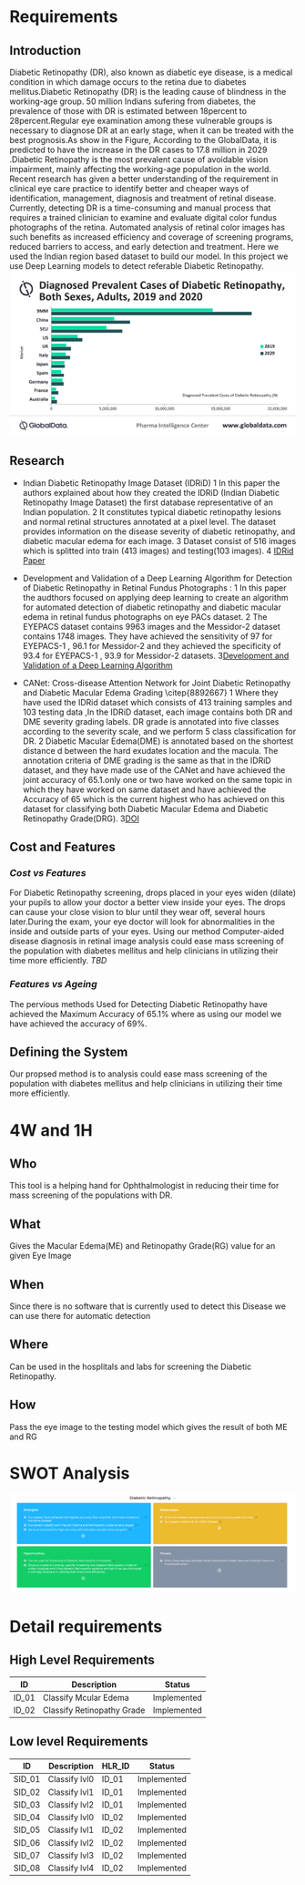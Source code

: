 # Requirements

## Introduction
Diabetic Retinopathy (DR), also known as diabetic eye disease, is a medical condition in which damage occurs to the retina due to diabetes mellitus.Diabetic Retinopathy (DR) is the leading cause of blindness in the working-age group. 50 million Indians sufering from diabetes, the prevalence of those with DR is estimated between 18percent to 28percent.Regular eye examination among these vulnerable groups is necessary to diagnose DR at an early stage, when it can be treated with the best prognosis.As show in the Figure, According to the GlobalData, it is predicted to have the increase in the DR cases to 17.8 million in 2029 .Diabetic Retinopathy is the most prevalent cause of avoidable vision impairment, mainly affecting the working-age population in the world. Recent research has given a better understanding of the requirement in clinical eye care practice to identify better and cheaper ways of identification, management, diagnosis and treatment of retinal disease. Currently, detecting DR is a time-consuming and manual process that requires a trained clinician to examine and evaluate digital color fundus photographs of the retina. Automated analysis of retinal color images has such benefits as increased efficiency and coverage of screening programs, reduced barriers to access, and early detection and treatment. Here we used the Indian region based dataset to build our model. In this project we use Deep Learning models to detect referable Diabetic Retinopathy.
![Stats](https://github.com/Deepak141/Sample_ltts/blob/main/1_Requirements/Stats%20(1).png)

## Research
*   Indian Diabetic Retinopathy Image Dataset (IDRiD)
   1  In this paper the authors explained about how they created the IDRiD (Indian Diabetic Retinopathy Image Dataset) the first database representative of an Indian population. 
   2  It constitutes typical diabetic retinopathy lesions and normal retinal structures annotated at a pixel level. The dataset provides information on the disease severity of diabetic retinopathy, and diabetic macular edema for each image.
   3  Dataset consist of 516 images which is splitted into train (413 images) and testing(103 images).
   4  [IDRid Paper](https://www.mdpi.com/2306-5729/3/3/25)

*   Development and Validation of a Deep Learning Algorithm for Detection of Diabetic Retinopathy in Retinal Fundus Photographs :
  1  In this paper the audthors focused on applying deep learning to create an algorithm for automated detection of diabetic retinopathy and diabetic macular edema in retinal fundus photographs on eye PACs dataset.
  2  The EYEPACS dataset contains 9963 images and the Messidor-2 dataset contains 1748 images. They have achieved the sensitivity of 97 for EYEPACS-1 , 96.1 for Messidor-2 and they achieved the specificity of 93.4 for EYEPACS-1 , 93.9 for Messidor-2 datasets.
  3[Development and Validation of a Deep Learning Algorithm](https://doi.org/10.1001/jama.2016.17216)

*   CANet: Cross-disease Attention Network for Joint Diabetic Retinopathy and Diabetic Macular Edema Grading \citep{8892667}
  1 Where they have used the IDRid dataset which consists of 413 training samples and 103 testing data ,In the IDRiD dataset, each image contains both DR and DME severity grading labels. DR grade is annotated into five classes according to the severity scale, and we perform 5 class classification for DR. 
  2 Diabetic Macular Edema(DME) is annotated based on the shortest distance d between the hard exudates location and the macula. The annotation criteria of DME grading is the same as that in the IDRiD dataset, and they have made use of the CANet and have achieved the joint accuracy of 65.1.only one or two have worked on the same topic in which they have worked on same dataset and have achieved the Accuracy of 65 which is the current highest who has achieved on this dataset for classifying both Diabetic Macular Edema and Diabetic Retinopathy Grade(DRG).
  3[DOI](10.1109/TMI.2019.2951844)

## Cost and Features
### *Cost vs Features*
For Diabetic Retinopathy screening, drops placed in your eyes widen (dilate) your pupils to allow your doctor a better view inside your eyes. The drops can cause your close vision to blur until they wear off, several hours later.During the exam, your eye doctor will look for abnormalities in the inside and outside parts of your eyes. 
Using our method Computer-aided disease diagnosis in retinal image analysis could ease mass screening of the population with diabetes mellitus and help clinicians in utilizing their time more efficiently. 
*TBD*

### *Features vs Ageing*
The pervious methods Used for Detecting Diabetic Retinopathy have achieved the Maximum Accuracy of 65.1% where as using our model we have achieved the accuracy of 69%.

## Defining the System
Our propsed method is to analysis could ease mass screening of the population with diabetes mellitus and help clinicians in utilizing their time more efficiently.

# 4W and 1H

## Who

This tool is a helping hand for Ophthalmologist in reducing their time for mass screening of the populations with DR.

## What

Gives the Macular Edema(ME) and Retinopathy Grade(RG) value for an given Eye Image

## When

Since there is no software that is currently used to detect this Disease we can use there for automatic detection

## Where

Can be used in the hosplitals and labs for screening the Diabetic Retinopathy.

## How

Pass the eye image to the testing model which gives the result of both ME and RG

# SWOT Analysis
![swot](https://github.com/Deepak141/Sample_ltts/blob/main/1_Requirements/Screenshot%20(375).png)

# Detail requirements

## High Level Requirements

|      ID          |Description                          |Status                         |
|----------------|-------------------------------|-----------------------------|
|ID_01|Classify Mcular Edema |Implemented|
|ID_02|Classify Retinopathy Grade |Implemented|

##  Low level Requirements
|      ID          |Description                          |  HLR_ID  |Status               |
|----------------|-------------------------------|----------|-----------------------------|
|SID_01|Classify lvl0|ID_01|Implemented|
|SID_02|Classify lvl1|ID_01|Implemented|
|SID_03|Classify lvl2|ID_01|Implemented|
|SID_04|Classify lvl0|ID_02|Implemented|
|SID_05|Classify lvl1|ID_02|Implemented|
|SID_06|Classify lvl2|ID_02|Implemented|
|SID_07|Classify lvl3|ID_02|Implemented|
|SID_08|Classify lvl4|ID_02|Implemented|
